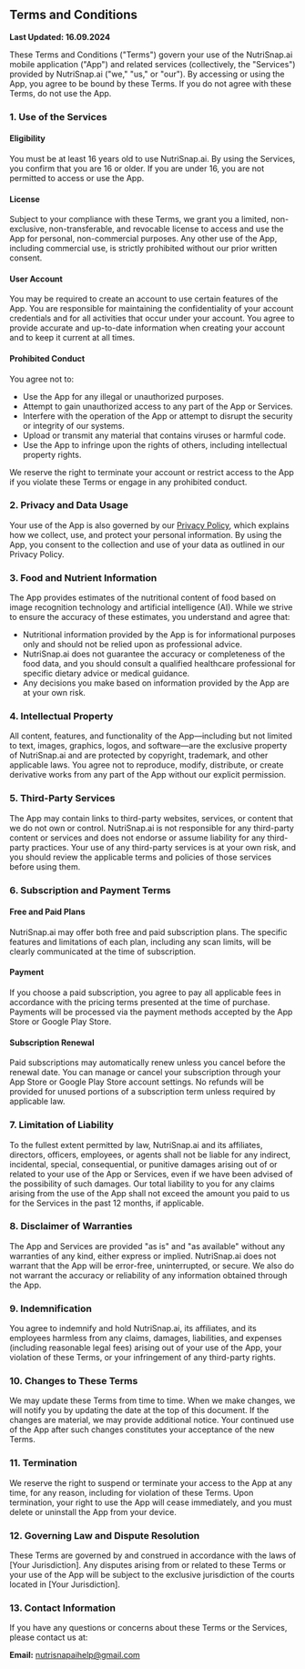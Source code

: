 
## Terms and Conditions

**Last Updated: 16.09.2024**

These Terms and Conditions ("Terms") govern your use of the NutriSnap.ai mobile application ("App") and related services (collectively, the "Services") provided by NutriSnap.ai ("we," "us," or "our"). By accessing or using the App, you agree to be bound by these Terms. If you do not agree with these Terms, do not use the App.

### 1. Use of the Services

#### Eligibility

You must be at least 16 years old to use NutriSnap.ai. By using the Services, you confirm that you are 16 or older. If you are under 16, you are not permitted to access or use the App.

#### License

Subject to your compliance with these Terms, we grant you a limited, non-exclusive, non-transferable, and revocable license to access and use the App for personal, non-commercial purposes. Any other use of the App, including commercial use, is strictly prohibited without our prior written consent.

#### User Account

You may be required to create an account to use certain features of the App. You are responsible for maintaining the confidentiality of your account credentials and for all activities that occur under your account. You agree to provide accurate and up-to-date information when creating your account and to keep it current at all times.

#### Prohibited Conduct

You agree not to:

-   Use the App for any illegal or unauthorized purposes.
-   Attempt to gain unauthorized access to any part of the App or Services.
-   Interfere with the operation of the App or attempt to disrupt the security or integrity of our systems.
-   Upload or transmit any material that contains viruses or harmful code.
-   Use the App to infringe upon the rights of others, including intellectual property rights.

We reserve the right to terminate your account or restrict access to the App if you violate these Terms or engage in any prohibited conduct.

### 2. Privacy and Data Usage

Your use of the App is also governed by our  [Privacy Policy](https://github.com/IuliuCristianDumitrache/NutriSnap/blob/main/privacy_policy.md), which explains how we collect, use, and protect your personal information. By using the App, you consent to the collection and use of your data as outlined in our Privacy Policy.

### 3. Food and Nutrient Information

The App provides estimates of the nutritional content of food based on image recognition technology and artificial intelligence (AI). While we strive to ensure the accuracy of these estimates, you understand and agree that:

-   Nutritional information provided by the App is for informational purposes only and should not be relied upon as professional advice.
-   NutriSnap.ai does not guarantee the accuracy or completeness of the food data, and you should consult a qualified healthcare professional for specific dietary advice or medical guidance.
-   Any decisions you make based on information provided by the App are at your own risk.

### 4. Intellectual Property

All content, features, and functionality of the App—including but not limited to text, images, graphics, logos, and software—are the exclusive property of NutriSnap.ai and are protected by copyright, trademark, and other applicable laws. You agree not to reproduce, modify, distribute, or create derivative works from any part of the App without our explicit permission.

### 5. Third-Party Services

The App may contain links to third-party websites, services, or content that we do not own or control. NutriSnap.ai is not responsible for any third-party content or services and does not endorse or assume liability for any third-party practices. Your use of any third-party services is at your own risk, and you should review the applicable terms and policies of those services before using them.

### 6. Subscription and Payment Terms

#### Free and Paid Plans

NutriSnap.ai may offer both free and paid subscription plans. The specific features and limitations of each plan, including any scan limits, will be clearly communicated at the time of subscription.

#### Payment

If you choose a paid subscription, you agree to pay all applicable fees in accordance with the pricing terms presented at the time of purchase. Payments will be processed via the payment methods accepted by the App Store or Google Play Store.

#### Subscription Renewal

Paid subscriptions may automatically renew unless you cancel before the renewal date. You can manage or cancel your subscription through your App Store or Google Play Store account settings. No refunds will be provided for unused portions of a subscription term unless required by applicable law.

### 7. Limitation of Liability

To the fullest extent permitted by law, NutriSnap.ai and its affiliates, directors, officers, employees, or agents shall not be liable for any indirect, incidental, special, consequential, or punitive damages arising out of or related to your use of the App or Services, even if we have been advised of the possibility of such damages. Our total liability to you for any claims arising from the use of the App shall not exceed the amount you paid to us for the Services in the past 12 months, if applicable.

### 8. Disclaimer of Warranties

The App and Services are provided "as is" and "as available" without any warranties of any kind, either express or implied. NutriSnap.ai does not warrant that the App will be error-free, uninterrupted, or secure. We also do not warrant the accuracy or reliability of any information obtained through the App.

### 9. Indemnification

You agree to indemnify and hold NutriSnap.ai, its affiliates, and its employees harmless from any claims, damages, liabilities, and expenses (including reasonable legal fees) arising out of your use of the App, your violation of these Terms, or your infringement of any third-party rights.

### 10. Changes to These Terms

We may update these Terms from time to time. When we make changes, we will notify you by updating the date at the top of this document. If the changes are material, we may provide additional notice. Your continued use of the App after such changes constitutes your acceptance of the new Terms.

### 11. Termination

We reserve the right to suspend or terminate your access to the App at any time, for any reason, including for violation of these Terms. Upon termination, your right to use the App will cease immediately, and you must delete or uninstall the App from your device.

### 12. Governing Law and Dispute Resolution

These Terms are governed by and construed in accordance with the laws of [Your Jurisdiction]. Any disputes arising from or related to these Terms or your use of the App will be subject to the exclusive jurisdiction of the courts located in [Your Jurisdiction].

### 13. Contact Information

If you have any questions or concerns about these Terms or the Services, please contact us at:

**Email:**  nutrisnapaihelp@gmail.com
